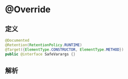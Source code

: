# @Override

## 定义

```java
@Documented
@Retention(RetentionPolicy.RUNTIME)
@Target({ElementType.CONSTRUCTOR, ElementType.METHOD})
public @interface SafeVarargs {}
```

## 解析


